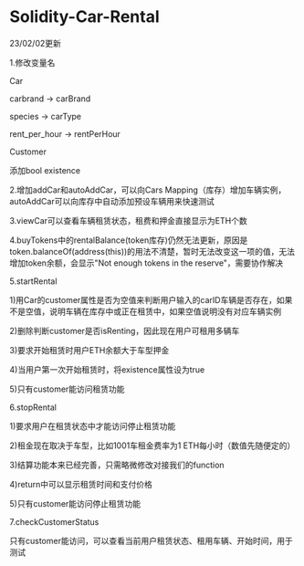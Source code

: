 # Solidity-Car-Rental

23/02/02更新

1.修改变量名

Car

carbrand -> carBrand

species -> carType

rent_per_hour -> rentPerHour

Customer

添加bool existence

2.增加addCar和autoAddCar，可以向Cars Mapping（库存）增加车辆实例，autoAddCar可以向库存中自动添加预设车辆用来快速测试

3.viewCar可以查看车辆租赁状态，租费和押金直接显示为ETH个数

4.buyTokens中的rentalBalance(token库存)仍然无法更新，原因是token.balanceOf(address(this))的用法不清楚，暂时无法改变这一项的值，无法增加token余额，会显示"Not enough tokens in the reserve"，需要协作解决

5.startRental

1)用Car的customer属性是否为空值来判断用户输入的carID车辆是否存在，如果不是空值，说明车辆在库存中或正在租赁中，如果空值说明没有对应车辆实例

2)删除判断customer是否isRenting，因此现在用户可租用多辆车

3)要求开始租赁时用户ETH余额大于车型押金

4)当用户第一次开始租赁时，将existence属性设为true

5)只有customer能访问租赁功能

6.stopRental

1)要求用户在租赁状态中才能访问停止租赁功能

2)租金现在取决于车型，比如1001车租金费率为1 ETH每小时（数值先随便定的）

3)结算功能本来已经完善，只需略微修改对接我们的function

4)return中可以显示租赁时间和支付价格

5)只有customer能访问停止租赁功能

7.checkCustomerStatus

只有customer能访问，可以查看当前用户租赁状态、租用车辆、开始时间，用于测试
